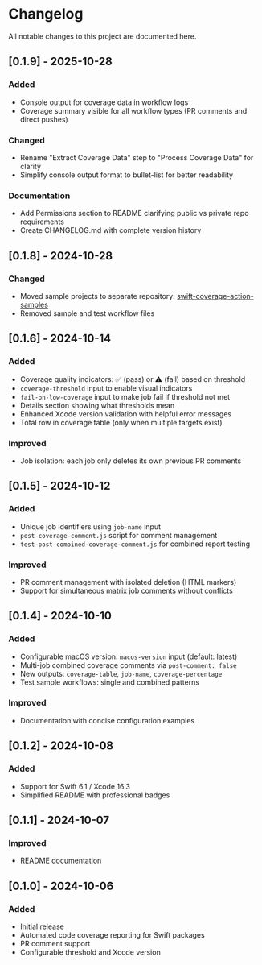 # Changelog

All notable changes to this project are documented here.

## [0.1.9] - 2025-10-28

### Added
- Console output for coverage data in workflow logs
- Coverage summary visible for all workflow types (PR comments and direct pushes)

### Changed
- Rename "Extract Coverage Data" step to "Process Coverage Data" for clarity
- Simplify console output format to bullet-list for better readability

### Documentation
- Add Permissions section to README clarifying public vs private repo requirements
- Create CHANGELOG.md with complete version history

## [0.1.8] - 2024-10-28

### Changed
- Moved sample projects to separate repository: [swift-coverage-action-samples](https://github.com/oleksiikolomiietssnapp/swift-coverage-action-samples)
- Removed sample and test workflow files

## [0.1.6] - 2024-10-14

### Added
- Coverage quality indicators: ✅ (pass) or ⚠️ (fail) based on threshold
- `coverage-threshold` input to enable visual indicators
- `fail-on-low-coverage` input to make job fail if threshold not met
- Details section showing what thresholds mean
- Enhanced Xcode version validation with helpful error messages
- Total row in coverage table (only when multiple targets exist)

### Improved
- Job isolation: each job only deletes its own previous PR comments

## [0.1.5] - 2024-10-12

### Added
- Unique job identifiers using `job-name` input
- `post-coverage-comment.js` script for comment management
- `test-post-combined-coverage-comment.js` for combined report testing

### Improved
- PR comment management with isolated deletion (HTML markers)
- Support for simultaneous matrix job comments without conflicts

## [0.1.4] - 2024-10-10

### Added
- Configurable macOS version: `macos-version` input (default: latest)
- Multi-job combined coverage comments via `post-comment: false`
- New outputs: `coverage-table`, `job-name`, `coverage-percentage`
- Test sample workflows: single and combined patterns

### Improved
- Documentation with concise configuration examples

## [0.1.2] - 2024-10-08

### Added
- Support for Swift 6.1 / Xcode 16.3
- Simplified README with professional badges

## [0.1.1] - 2024-10-07

### Improved
- README documentation

## [0.1.0] - 2024-10-06

### Added
- Initial release
- Automated code coverage reporting for Swift packages
- PR comment support
- Configurable threshold and Xcode version
